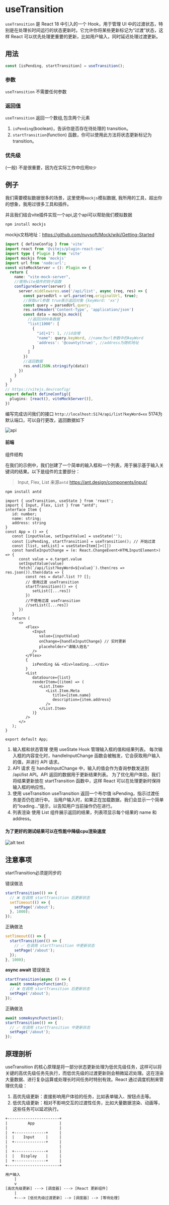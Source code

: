 # useTransition

`useTransition` 是 React 18 中引入的一个 Hook，用于管理 UI 中的过渡状态，特别是在处理长时间运行的状态更新时。它允许你将某些更新标记为“过渡”状态，这样 React 可以优先处理更重要的更新，比如用户输入，同时延迟处理过渡更新。

## 用法

```ts
const [isPending, startTransition] = useTransition();
```
### 参数 
`useTransition` 不需要任何参数

### 返回值 
`useTransition` 返回一个数组,包含两个元素

1. `isPending`(boolean)，告诉你是否存在待处理的 transition。
2. `startTransition`(function) 函数，你可以使用此方法将状态更新标记为 transition。

### 优先级

(一般) 不是很重要，因为在实际工作中应用`较少`

## 例子

我们需要模拟数据很多的场景，这里使用`mockjs`模拟数据, 我所用的工具，超出你的想象，我用过很多工具和插件。

并且我们结合vite插件实现一个api,这个api可以帮助我们模拟数据

```sh
npm install mockjs
```
mockjs文档地址：https://github.com/nuysoft/Mock/wiki/Getting-Started

```ts
import { defineConfig } from 'vite'
import react from '@vitejs/plugin-react-swc'
import type { Plugin } from 'vite'
import mockjs from 'mockjs'
import url from 'node:url';
const viteMockServer = (): Plugin => {
  return {
    name: "vite-mock-server",
    //使用vite插件的钩子函数
    configureServer(server) {
      server.middlewares.use('/api/list', async (req, res) => {
        const parsedUrl = url.parse(req.originalUrl, true);
        //获取url参数 true表示返回对象 {keyWord: 'xx'}
        const query = parsedUrl.query;
        res.setHeader('Content-Type', 'application/json')
        const data = mockjs.mock({
          //返回1000条数据
          "list|1000": [
            {
              "id|+1": 1, //id自增
              "name": query.keyWord, //name为url参数中的keyWord
              'address': '@county(true)', //address为随机地址
            }
          ]
        })
        //返回数据
        res.end(JSON.stringify(data))
      })
    }
  }
}
// https://vitejs.dev/config/
export default defineConfig({
  plugins: [react(), viteMockServer()],
})
```

编写完成访问我们的接口 `http://localhost:5174/api/list?keyWord=xx` 5174为默认端口，可以自行更改，返回数据如下

![api](./img/api.png)

#### 前端

组件结构

在我们的示例中，我们创建了一个简单的输入框和一个列表，用于展示基于输入关键词的结果。以下是组件的主要部分：

>Input, Flex, List 来源`antd` https://ant.design/components/input/

```sh
npm install antd
```

```tsx
import { useTransition, useState } from 'react';
import { Input, Flex, List } from "antd";
interface Item {
   id: number;
   name: string;
   address: string
}
const App = () => {
   const [inputValue, setInputValue] = useState('');
   const [isPending, startTransition] = useTransition(); // 开始过渡
   const [list, setList] = useState<Item[]>([])
   const handleInputChange = (e: React.ChangeEvent<HTMLInputElement>) => {
      const value = e.target.value
      setInputValue(value)
      fetch(`/api/list?keyWord=${value}`).then(res => res.json()).then(data => {
         const res = data?.list ?? [];
         // 使用过渡 useTransition
         startTransition(() => {
            setList([...res])
         })
         //不使用过渡 useTransition
         //setList([...res])
      })
   }
   return (
      <>
         <Flex>
            <Input
               value={inputValue}
               onChange={handleInputChange} // 实时更新
               placeholder="请输入姓名"
            />
         </Flex>
         {
            isPending && <div>loading...</div>
         }
         <List
            dataSource={list}
            renderItem={(item) => (
               <List.Item>
                  <List.Item.Meta
                     title={item.name}
                     description={item.address}
                  />
               </List.Item>
            )}
         />
      </>
   );
}

export default App;
```

1. 输入框和状态管理
使用 useState Hook 管理输入框的值和结果列表。
每次输入框的内容变化时，handleInputChange 函数会被触发，它会获取用户输入的值，并进行 API 请求。
2. API 请求
在 handleInputChange 中，输入的值会作为查询参数发送到 /api/list API。API 返回的数据用于更新结果列表。
为了优化用户体验，我们将结果更新放在 startTransition 函数中，这样 React 可以在处理更新时保持输入框的响应性。
3. 使用 useTransition
useTransition 返回一个布尔值 isPending，指示过渡任务是否仍在进行中。
当用户输入时，如果正在加载数据，我们会显示一个简单的“loading...”提示，以告知用户当前操作仍在进行。
4. 列表渲染
使用 List 组件展示返回的结果，列表项显示每个结果的 name 和 address。

#### 为了更好的测试结果可以在性能中降级cpu渲染速度

![alt text](./img/cpu.png)

## 注意事项

startTransition必须是同步的


错误做法
```ts
startTransition(() => {
  // ❌ 在调用 startTransition 后更新状态
  setTimeout(() => {
    setPage('/about');
  }, 1000);
});
```
正确做法

```ts
setTimeout(() => {
  startTransition(() => {
    // ✅ 在调用 startTransition 中更新状态
    setPage('/about');
  });
}, 1000);
```

**async await** 错误做法

```ts
startTransition(async () => {
  await someAsyncFunction();
  // ❌ 在调用 startTransition 后更新状态
  setPage('/about');
});
```

正确做法

```ts
await someAsyncFunction();
startTransition(() => {
  // ✅ 在调用 startTransition 中更新状态
  setPage('/about');
});
```


## 原理剖析

useTransition 的核心原理是将一部分状态更新处理为低优先级任务，这样可以将关键的高优先级任务先执行，而低优先级的过渡更新则会稍微延迟处理。这在渲染大量数据、进行复杂运算或处理长时间任务时特别有效。React 通过调度机制来管理优先级：

1. 高优先级更新：直接影响用户体验的任务，比如表单输入、按钮点击等。
2. 低优先级更新：相对不影响交互的过渡性任务，比如大量数据渲染、动画等，这些任务可以延迟执行。

```txt
+-----------------------+
|         App           |
|                       |
|  +--------------+     |
|  |    Input     |     |
|  +--------------+     |
|                       |
|  +--------------+     |
|  |   Display    |     |
|  +--------------+     |
+-----------------------+

用户输入
    |
    v
[高优先级更新] ---> [调度器] ---> [React 更新组件]
    |
    +---> [低优先级过渡更新] --> [调度器] --> [等待处理]
```
